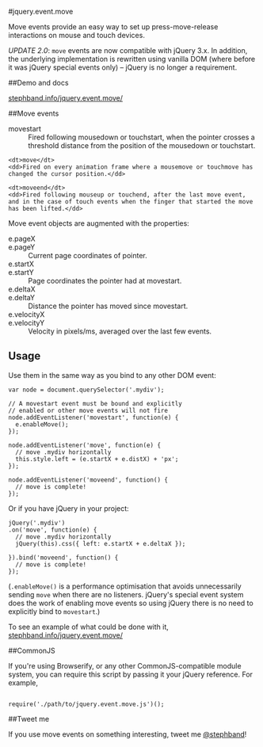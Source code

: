 #jquery.event.move

Move events provide an easy way to set up press-move-release interactions on
mouse and touch devices.

*UPDATE 2.0*: `move` events are now compatible with jQuery 3.x. In addition, the
underlying implementation is rewritten using vanilla DOM (where before it
was jQuery special events only) – jQuery is no longer a requirement.

##Demo and docs

<a href="http://stephband.info/jquery.event.move/">stephband.info/jquery.event.move/</a>

##Move events

<dl>
	<dt>movestart</dt>
	<dd>Fired following mousedown or touchstart, when the pointer crosses a threshold distance from the position of the mousedown or touchstart.</dd>
	
	<dt>move</dt>
	<dd>Fired on every animation frame where a mousemove or touchmove has changed the cursor position.</dd>
	
	<dt>moveend</dt>
	<dd>Fired following mouseup or touchend, after the last move event, and in the case of touch events when the finger that started the move has been lifted.</dd>
</dl>

Move event objects are augmented with the properties:

<dl>
  <dt>e.pageX<br/>e.pageY</dt>
  <dd>Current page coordinates of pointer.</dd>
  
  <dt>e.startX<br/>e.startY</dt>
  <dd>Page coordinates the pointer had at movestart.</dd>
  
  <dt>e.deltaX<br/>e.deltaY</dt>
  <dd>Distance the pointer has moved since movestart.</dd>

  <dt>e.velocityX<br/>e.velocityY</dt>
  <dd>Velocity in pixels/ms, averaged over the last few events.</dd>
</dl>

## Usage

Use them in the same way as you bind to any other DOM event:

    var node = document.querySelector('.mydiv');
    
    // A movestart event must be bound and explicitly
    // enabled or other move events will not fire
    node.addEventListener('movestart', function(e) {
      e.enableMove();
    });
    
    node.addEventListener('move', function(e) {
      // move .mydiv horizontally
      this.style.left = (e.startX + e.distX) + 'px';
    });
    
    node.addEventListener('moveend', function() {
      // move is complete!
    });

Or if you have jQuery in your project:

    jQuery('.mydiv')
    .on('move', function(e) {
      // move .mydiv horizontally
      jQuery(this).css({ left: e.startX + e.deltaX });
    
    }).bind('moveend', function() {
      // move is complete!
    });

(`.enableMove()` is a performance optimisation that avoids unnecessarily
sending `move` when there are no listeners. jQuery's special event system
does the work of enabling move events so using jQuery there is no need to
explicitly bind to `movestart`.)

To see an example of what could be done with it, <a href="http://stephband.info/jquery.event.move/">stephband.info/jquery.event.move/</a>

##CommonJS

If you're using Browserify, or any other CommonJS-compatible module system,
you can require this script by passing it your jQuery reference. For example,

<pre><code class="js">
require('./path/to/jquery.event.move.js')();
</code></pre>

##Tweet me

If you use move events on something interesting, tweet me <a href="http://twitter.com/stephband">@stephband</a>!
